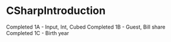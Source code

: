 # CSharpIntroduction

Completed 1A - Input, Int, Cubed
Completed 1B - Guest, Bill share
Completed 1C - Birth year